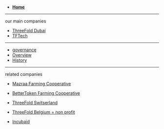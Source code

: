 - [**Home**](@threefold_home)
-----------

our main companies

- [ThreeFold Dubai](@threefold_dubai)
- [TFTech](@threefold_tech0)

-----------

- [governance](@governance)
- [Overview](@threefold_companies)
- [History](@threefold_history)

-----------

related companies

- [Mazraa  Farming Cooperative](@mazraa)
- [BetterToken Farming Cooperative](@bettertoken)
- [ThreeFold Switserland](@threefold_ag)
- [ThreeFold Belgium = non profit](@threefold_vzw)

- [Incubaid](https://www.incubaid.com/)
